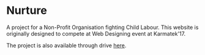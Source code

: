 # Nurture
A project for a Non-Profit Organisation fighting Child Labour. This website is originally designed to compete at Web Designing event at Karmatek'17.

The project is also available through drive [here](https://drive.google.com/open?id=0B3vs7KThmr3KTVRYNFhzeXVHM00 "Drive Link to the folder").
